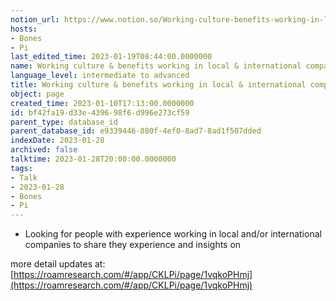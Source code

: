 ```yaml
---
notion_url: https://www.notion.so/Working-culture-benefits-working-in-local-international-companies-bf42fa19d33e439698f6d996e273cf59
hosts:
- Bones
- Pi
last_edited_time: 2023-01-19T08:44:00.0000000
name: Working culture & benefits working in local & international companies
language_level: intermediate to advanced
title: Working culture & benefits working in local & international companies
object: page
created_time: 2023-01-10T17:13:00.0000000
id: bf42fa19-d33e-4396-98f6-d996e273cf59
parent_type: database_id
parent_database_id: e9339446-880f-4ef0-8ad7-8ad1f507dded
indexDate: 2023-01-28
archived: false
talktime: 2023-01-28T20:00:00.0000000
tags:
- Talk
- 2023-01-28
- Bones
- Pi
---
```


   - Looking for people with experience working in local and/or international companies to share they experience and insights on

more detail updates at:
[https://roamresearch.com/#/app/CKLPi/page/1vqkoPHmj](https://roamresearch.com/#/app/CKLPi/page/1vqkoPHmj)

























